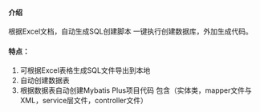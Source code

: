 
#### 介绍
根据Excel文档，自动生成SQL创建脚本 一键执行创建数据库，外加生成代码。

#### 特点：
1. 可根据Excel表格生成SQL文件导出到本地
2. 自动创建数据表
3. 根据数据表自动创建Mybatis Plus项目代码 包含（实体类，mapper文件与XML，service层文件，controller文件）

 
